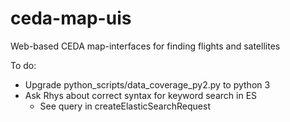 # ceda-map-uis
Web-based CEDA map-interfaces for finding flights and satellites

To do:
 - Upgrade python_scripts/data_coverage_py2.py to python 3
 - Ask Rhys about correct syntax for keyword search in ES
   - See query in createElasticSearchRequest

